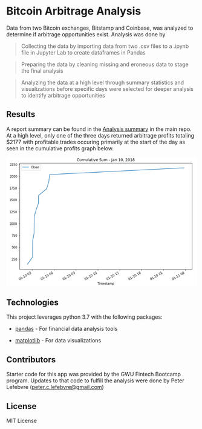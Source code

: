# Bitcoin Arbitrage Analysis

Data from two Bitcoin exchanges, Bitstamp and Coinbase, was analyzed to determine if arbitrage opportunities exist. Analysis was done by 

>Collecting the data by importing data from two .csv files to a .ipynb file in Jupyter Lab to create dataframes in Pandas

>Preparing the data by cleaning missing and eroneous data to stage the final analysis

>Analyzing the data at a high level through summary statistics and visualizations before specific days were selected for deeper analysis to identify arbitrage opportunities

## Results

A report summary can be found in the [Analysis summary](https://github.com/plefebvre1/module_3_challenge/blob/main/bitcoin_arbitrage_opportunities_analysis.md) in the main repo. At a high level, only one of the three days returned arbitrage profits totaling $2177 with profitable trades occuring primarily at the start of the day as seen in the cumulative profits graph below.

![Jan10CumProfits](/Images/Jan_10_CummulativeProfits.png)

## Technologies

This project leverages python 3.7 with the following packages:

* [pandas](https://pandas.pydata.org/) - For financial data analysis tools

* [matplotlib](https://matplotlib.org/) - For data visualizations

## Contributors

Starter code for this app was provided by the GWU Fintech Bootcamp program. Updates to that code to fulfill the analysis were done by Peter Lefebvre (peter.c.lefebvre@gmail.com)

## License

MIT License
